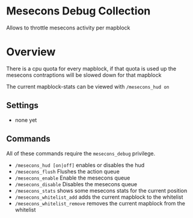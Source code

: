 # Mesecons Debug Collection

Allows to throttle mesecons activity per mapblock

# Overview

There is a cpu quota for every mapblock, if that quota is used up
the mesecons contraptions will be slowed down for that mapblock

The current mapblock-stats can be viewed with `/mesecons_hud on`

## Settings

* none yet

## Commands

All of these commands require the `mesecons_debug` privilege.

* `/mesecons_hud [on|off]` enables or disables the hud
* `/mesecons_flush` Flushes the action queue
* `/mesecons_enable` Enable the mesecons queue
* `/mesecons_disable` Disables the mesecons queue
* `/mesecons_stats` shows some mesecons stats for the current position
* `/mesecons_whitelist_add` adds the current mapblock to the whitelist
* `/mesecons_whitelist_remove` removes the current mapblock from the whitelist
